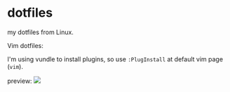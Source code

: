 # dotfiles
my dotfiles from Linux.

Vim dotfiles:
  
  I'm using vundle to install plugins, so use `:PlugInstall` at default vim page (`vim`).
  
  preview:
    <img src=https://i.imgur.com/LEAjJCe.png />
